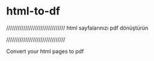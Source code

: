# html-to-df
///////////////////////////////
html sayfalarınızı pdf dönüştürün

///////////////////////////////

Convert your html pages to pdf
